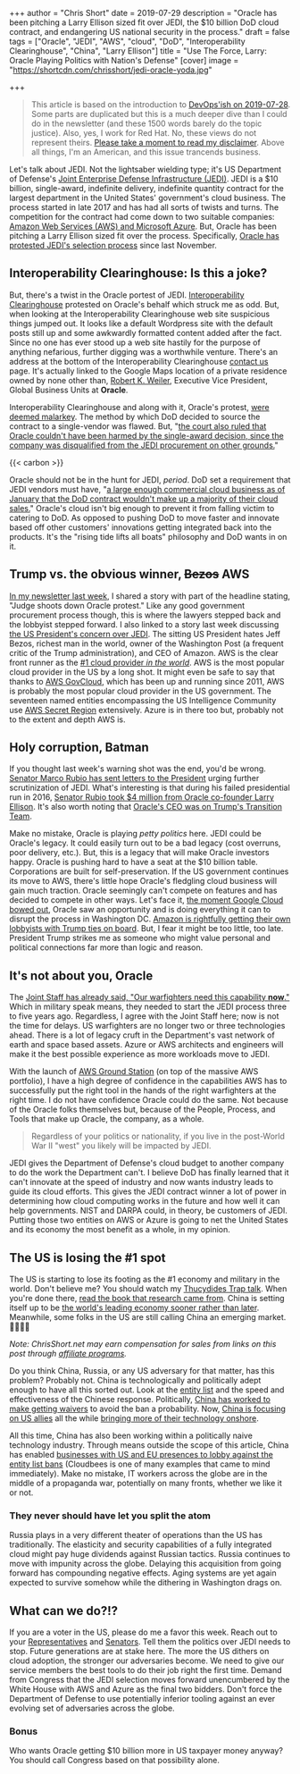 +++
author = "Chris Short"
date = 2019-07-29
description = "Oracle has been pitching a Larry Ellison sized fit over JEDI, the $10 billion DoD cloud contract, and endangering US national security in the process."
draft = false
tags = ["Oracle", "JEDI", "AWS", "cloud", "DoD", "Interoperability Clearinghouse", "China", "Larry Ellison"]
title = "Use The Force, Larry: Oracle Playing Politics with Nation's Defense"
[cover]
image = "https://shortcdn.com/chrisshort/jedi-oracle-yoda.jpg"

+++

> This article is based on the introduction to [DevOps'ish on 2019-07-28](https://devopsish.com/138/). Some parts are duplicated but this is a much deeper dive than I could do in the newsletter (and these 1500 words barely do the topic justice). Also, yes, I work for Red Hat. No, these views do not represent theirs. [Please take a moment to read my disclaimer](/disclaimer/). Above all things, I'm an American, and this issue trancends business.

Let's talk about JEDI. Not the lightsaber wielding type; it's US Department of Defense's [Joint Enterprise Defense Infrastructure (JEDI)](https://devopsish.com/tags/jedi/). JEDI is a $10 billion, single-award, indefinite delivery, indefinite quantity contract for the largest department in the United States' government's cloud business. The process started in late 2017 and has had all sorts of twists and turns. The competition for the contract had come down to two suitable companies: [Amazon Web Services (AWS) and Microsoft Azure](https://www.onmsft.com/news/microsoft-and-amazon-now-the-last-two-companies-in-the-race-for-pentagons-jedi-contract). But, Oracle has been pitching a Larry Ellison sized fit over the process. Specifically, [Oracle has protested JEDI's selection process](https://www.washingtonpost.com/business/2018/11/14/gao-strikes-down-oracles-bid-protest-clearing-way-pentagons-billion-cloud-effort/) since last November.


## Interoperability Clearinghouse: Is this a joke?

But, there's a twist in the Oracle portest of JEDI. [Interoperability Clearinghouse](https://www.ichnet.org/) protested on Oracle's behalf which struck me as odd. But, when looking at the Interoperability Clearinghouse web site suspicious things jumped out. It looks like a default Wordpress site with the default posts still up and some awkwardly formatted content added after the fact. Since no one has ever stood up a web site hastily for the purpose of anything nefarious, further digging was a worthwhile venture. There's an address at the bottom of the Interoperability Clearinghouse [contact us](https://www.ichnet.org/contact-us/) page. It's actually linked to the Google Maps location of a private residence owned by none other than, [Robert K. Weiler](https://www.linkedin.com/in/bob-weiler-12a3905b/), Executive Vice President, Global Business Units at **Oracle**.

Interoperability Clearinghouse and along with it, Oracle's protest, [were deemed malarkey](https://federalnewsnetwork.com/defense-news/2019/07/judge-rules-dods-jedi-contract-violated-law-on-multiple-awards/). The method by which DoD decided to source the contract to a single-vendor was flawed. But, "[the court also ruled that Oracle couldn't have been harmed by the single-award decision, since the company was disqualified from the JEDI procurement on other grounds.](https://federalnewsnetwork.com/defense-news/2019/07/judge-rules-dods-jedi-contract-violated-law-on-multiple-awards/)"

{{< carbon >}}

Oracle should not be in the hunt for JEDI, *period*. DoD set a requirement that JEDI vendors must have, "[a large enough commercial cloud business as of January that the DoD contract wouldn't make up a majority of their cloud sales.](https://federalnewsnetwork.com/dod-reporters-notebook-jared-serbu/2018/12/oracle-lawsuit-claims-dods-jedi-contract-violates-law-on-7-counts/)" Oracle's cloud isn't big enough to prevent it from falling victim to catering to DoD. As opposed to pushing DoD to move faster and innovate based off other customers' innovations getting integrated back into the products. It's the "rising tide lifts all boats" philosophy and DoD wants in on it.

## Trump vs. the obvious winner, ~~Bezos~~ AWS

[In my newsletter last week](https://devopsish.com/137), I shared a story with part of the headline stating, "Judge shoots down Oracle protest." Like any good government procurement process though, this is where the lawyers stepped back and the lobbyist stepped forward. I also linked to a story last week discussing [the US President's concern over JEDI](https://www.bloomberg.com/news/articles/2019-07-17/trump-expressed-concerns-about-pentagon-cloud-computing-contract). The sitting US President hates Jeff Bezos, richest man in the world, owner of the Washington Post (a frequent critic of the Trump administration), and CEO of Amazon. AWS is the clear front runner as the [#1 cloud provider *in the world*](https://www.datamation.com/cloud-computing/cloud-computing-companies.html). AWS is the most popular cloud provider in the US by a long shot. It might even be safe to say that thanks to [AWS GovCloud](https://aws.amazon.com/govcloud-us/), which has been up and running since 2011, AWS is probably the most popular cloud provider in the US government. The seventeen named entities encompassing the US Intelligence Community use [AWS Secret Region](https://aws.amazon.com/blogs/publicsector/announcing-the-new-aws-secret-region/) extensively. Azure is in there too but, probably not to the extent and depth AWS is.

## Holy corruption, Batman

If you thought last week's warning shot was the end, you'd be wrong. [Senator Marco Rubio has sent letters to the President](https://www.fedscoop.com/jedi-letter-rubio-republicans/) urging further scrutinization of JEDI. What's interesting is that during his failed presidential run in 2016, [Senator Rubio took $4 million from Oracle co-founder Larry Ellison](https://www.usatoday.com/story/tech/2016/07/17/tech-turns-its-back-trump-except-few/86508920/). It's also worth noting that [Oracle's CEO was on Trump's Transition Team](https://fortune.com/2016/12/15/trump-oracle-safra-catz/).

Make no mistake, Oracle is playing *petty politics* here. JEDI could be Oracle's legacy. It could easily turn out to be a bad legacy (cost overruns, poor delivery, etc.). But, this is a legacy that will make Oracle investors happy. Oracle is pushing hard to have a seat at the $10 billion table. Corporations are built for self-preservation. If the US government continues its move to AWS, there's little hope Oracle's fledgling cloud business will gain much traction. Oracle seemingly can't compete on features and has decided to compete in other ways. Let's face it, [the moment Google Cloud bowed out](https://www.bloomberg.com/news/articles/2018-10-08/google-drops-out-of-pentagon-s-10-billion-cloud-competition), Oracle saw an opportunity and is doing everything it can to disrupt the process in Washington DC. [Amazon is rightfully getting their own lobbyists with Trump ties on board](https://www.geekwire.com/2019/amazon-hires-lobbyist-trump-ties-amid-contentious-pentagon-cloud-contest/). But, I fear it might be too little, too late. President Trump strikes me as someone who might value personal and political connections far more than logic and reason.

## It's not about you, Oracle

The [Joint Staff has already said, "Our warfighters need this capability **now**."](https://www.fedscoop.com/joint-chiefs-cio-jedi-delay-letter/) Which in military speak means, they needed to start the JEDI process three to five years ago. Regardless, I agree with the Joint Staff here; now is not the time for delays. US warfighters are no longer two or three technologies ahead. There is a lot of legacy cruft in the Department's vast network of earth and space based assets. Azure or AWS architects and engineers will make it the best possible experience as more workloads move to JEDI.

With the launch of [AWS Ground Station](https://aws.amazon.com/ground-station/) (on top of the massive AWS portfolio), I have a high degree of confidence in the capabilities AWS has to successfully put the right tool in the hands of the right warfighters at the right time. I do not have confidence Oracle could do the same. Not because of the Oracle folks themselves but, because of the People, Process, and Tools that make up Oracle, the company, as a whole.

> Regardless of your politics or nationality, if you live in the post-World War II "west" you likely will be impacted by JEDI.

JEDI gives the Department of Defense's cloud budget to another company to do the work the Department can't. I believe DoD has finally learned that it can't innovate at the speed of industry and now wants industry leads to guide its cloud efforts. This gives the JEDI contract winner a lot of power in determining how cloud computing works in the future and how well it can help governments. NIST and DARPA could, in theory, be customers of JEDI. Putting those two entities on AWS or Azure is going to net the United States and its economy the most benefit as a whole, in my opinion.

## The US is losing the #1 spot

The US is starting to lose its footing as the #1 economy and military in the world. Don't believe me? You should watch my [Thucydides Trap talk](/chefconf-2018-devops-is-not-war/). When you're done there, [read the book that research came from](https://amzn.to/30ZqLZd). China is setting itself up to be [the world's leading economy sooner rather than later](https://www.cfr.org/backgrounder/chinas-massive-belt-and-road-initiative). Meanwhile, some folks in the US are still calling China an emerging market. 🤦‍♂️🙀🤯

*Note: ChrisShort.net may earn compensation for sales from links on this post through [affiliate programs](/terms#affiliate-link-policy).*

Do you think China, Russia, or any US adversary for that matter, has this problem? Probably not. China is technologically and politically adept enough to have all this sorted out. Look at the [entity list](https://www.bis.doc.gov/index.php/policy-guidance/lists-of-parties-of-concern/entity-list) and the speed and effectiveness of the Chinese response. Politically, [China has worked to make getting waivers](https://www.reuters.com/article/us-huawei-tech-usa-ross/us-will-deal-with-huawei-waiver-applications-within-weeks-ross-idUSKCN1UI27I) to avoid the ban a probability. Now, [China is focusing on US allies](https://www.scmp.com/tech/gear/article/2176968/huawei-agrees-uk-security-steps-avoid-5g-ban-report) all the while [bringing more of their technology onshore](https://technode.com/2019/07/24/chinas-chipmakers-risc-v-sanctions/).

All this time, China has also been working within a politically naive technology industry. Through means outside the scope of this article, China has enabled [businesses with US and EU presences to lobby against the entity list bans](https://www.cloudbees.com/blog/huawei-how-we-have-become-business-hostages-trade-war-against-china) (Cloudbees is one of many examples that came to mind immediately). Make no mistake, IT workers across the globe are in the middle of a propaganda war, potentially on many fronts, whether we like it or not.

### They never should have let you split the atom

Russia plays in a very different theater of operations than the US has traditionally. The elasticity and security capabilities of a fully integrated cloud might pay huge dividends against Russian tactics. Russia continues to move with impunity across the globe. Delaying this acquisition from going forward has compounding negative effects. Aging systems are yet again expected to survive somehow while the dithering in Washington drags on.

## What can we do?!?

If you are a voter in the US, please do me a favor this week. Reach out to your [Representatives](https://www.house.gov/representatives) and [Senators](https://www.senate.gov/general/contact_information/senators_cfm.cfm). Tell them the politics over JEDI needs to stop. Future generations are at stake here. The more the US dithers on cloud adoption, the stronger our adversaries become. We need to give our service members the best tools to do their job right the first time. Demand from Congress that the JEDI selection moves forward unencumbered by the White House with AWS and Azure as the final two bidders. Don't force the Department of Defense to use potentially inferior tooling against an ever evolving set of adversaries across the globe.

### Bonus

Who wants Oracle getting $10 billion more in US taxpayer money anyway? You should call Congress based on that possibility alone.
